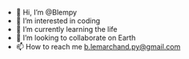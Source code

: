 - 👋 Hi, I’m @Blempy
- 👀 I’m interested in coding
- 🌱 I’m currently learning the life
- 💞️ I’m looking to collaborate on Earth
- 📫 How to reach me b.lemarchand.py@gmail.com

<!---
Blempy/Blempy is a ✨ special ✨ repository because its `README.md` (this file) appears on your GitHub profile.
You can click the Preview link to take a look at your changes.
--->
